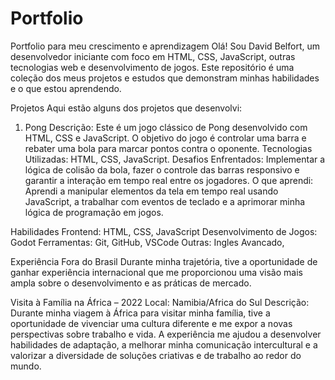 # Portfolio
Portfolio para meu crescimento e aprendizagem
Olá! Sou David Belfort, um desenvolvedor iniciante com foco em HTML, CSS, JavaScript, outras tecnologias web e desenvolvimento de jogos. Este repositório é uma coleção dos meus projetos e estudos que demonstram minhas habilidades e o que estou aprendendo.

Projetos
Aqui estão alguns dos projetos que desenvolvi:

1. Pong
Descrição: Este é um jogo clássico de Pong desenvolvido com HTML, CSS e JavaScript. O objetivo do jogo é controlar uma barra e rebater uma bola para marcar pontos contra o oponente.
Tecnologias Utilizadas: HTML, CSS, JavaScript.
Desafios Enfrentados: Implementar a lógica de colisão da bola, fazer o controle das barras responsivo e garantir a interação em tempo real entre os jogadores.
O que aprendi: Aprendi a manipular elementos da tela em tempo real usando JavaScript, a trabalhar com eventos de teclado e a aprimorar minha lógica de programação em jogos.

Habilidades
Frontend: HTML, CSS, JavaScript
Desenvolvimento de Jogos: Godot
Ferramentas: Git, GitHub, VSCode
Outras: Ingles Avancado, 

Experiência Fora do Brasil
Durante minha trajetória, tive a oportunidade de ganhar experiência internacional que me proporcionou uma visão mais ampla sobre o desenvolvimento e as práticas de mercado.

Visita à Família na África – 2022
Local: Namibia/Africa do Sul
Descrição: Durante minha viagem à África para visitar minha família, tive a oportunidade de vivenciar uma cultura diferente e me expor a novas perspectivas sobre trabalho e vida. A experiência me ajudou a desenvolver habilidades de adaptação, a melhorar minha comunicação intercultural e a valorizar a diversidade de soluções criativas e de trabalho ao redor do mundo.

